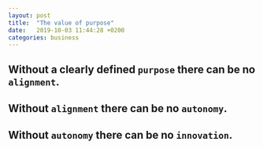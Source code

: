 ```yaml
---
layout: post
title:  "The value of purpose"
date:   2019-10-03 11:44:28 +0200
categories: business
---
```


## Without a clearly defined `purpose` there can be no `alignment`.

## Without `alignment` there can be no `autonomy`.

## Without `autonomy` there can be no `innovation`.
